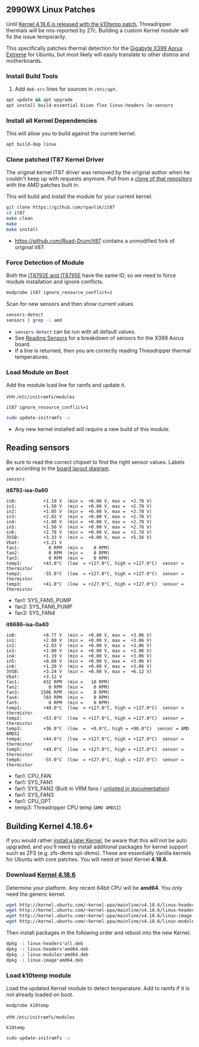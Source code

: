 2990WX Linux Patches
--------------------
Until [Kernel 4.18.6 is released with the k10temp patch][1], Threadripper
thermals will be mis-reported by 27c. Building a custom Kernel module will fix
the issue temporarily.

This specifically patches thermal detection for the [Gigabyte X399 Aorus
Extreme][2] for Ubuntu, but most likely will easily translate to other distros
and motherboards.

### Install Build Tools
1. Add `deb-src` lines for sources in `/etc/apt`.

```bash
apt update && apt upgrade
apt install build-essential bison flex linux-headers lm-sensors
```

### Install all Kernel Dependencies
This will allow you to build against the current kernel.

```bash
apt build-dep linux
```

### Clone patched IT87 Kernel Driver
The original kernel IT87 driver was removed by the original author when he
couldn't keep up with requests anymore. Pull from a [clone of that
repository][3] with the AMD patches built in.

This will build and install the module for your current kernel.

```bash
git clone https://github.com/rpavlik/it87
cd it87
make clean
make
make install
```
* https://github.com/Road-Drum/it87 contains a unmodified fork of original it87.

### Force Detection of Module
Both the [IT8792E and IT8795E][5] have the same ID, so we need to force module
installation and ignore conflicts.

```bash
modprobe it87 ignore_resource_conflict=1
```

Scan for new sensors and then show current values
```bash
sensors-detect
sensors | grep -i amd
```
* `sensors-detect` can be run with all default values.
* See [Reading Sensors](#reading-sensors) for a breakdown of sensors for the
  X399 Aorus board.
* If a line is returned, then you are correctly reading Threadripper thermal
  temperatures.

### Load Module on Boot
Add the module load line for ramfs and update it.

vim `/etc/initramfs/modules`
```
it87 ignore_resource_conflict=1
```

```bash
sudo update-initramfs -u
```
* Any new kernel installed will require a new build of this module.

Reading sensors
---------------
Be sure to read the correct chipset to find the right sensor values. Labels are
according to the [board layout diagram][4].

```bash
sensors
```

**it8792-isa-0a60**
```
in0:          +1.19 V  (min =  +0.00 V, max =  +2.78 V)
in1:          +1.50 V  (min =  +0.00 V, max =  +2.78 V)
in2:          +1.05 V  (min =  +0.00 V, max =  +2.78 V)
in3:          +2.02 V  (min =  +0.00 V, max =  +2.78 V)
in4:          +1.80 V  (min =  +0.00 V, max =  +2.78 V)
in5:          +1.50 V  (min =  +0.00 V, max =  +2.78 V)
in6:          +2.78 V  (min =  +0.00 V, max =  +2.78 V)
3VSB:         +3.33 V  (min =  +0.00 V, max =  +5.56 V)
Vbat:         +3.21 V
fan1:           0 RPM  (min =    0 RPM)
fan2:           0 RPM  (min =    0 RPM)
fan3:           0 RPM  (min =    0 RPM)
temp1:        +43.0°C  (low  = +127.0°C, high = +127.0°C)  sensor = thermistor
temp2:        -55.0°C  (low  = +127.0°C, high = +127.0°C)  sensor = thermistor
temp3:        +41.0°C  (low  = +127.0°C, high = +127.0°C)  sensor = thermistor
```
* fan1: SYS_FAN5_PUMP
* fan2: SYS_FAN6_PUMP
* fan3: SYS_FAN4

**it8686-isa-0a40**
```
in0:          +0.77 V  (min =  +0.00 V, max =  +3.06 V)
in1:          +2.00 V  (min =  +0.00 V, max =  +3.06 V)
in2:          +2.03 V  (min =  +0.00 V, max =  +3.06 V)
in3:          +2.00 V  (min =  +0.00 V, max =  +3.06 V)
in4:          +1.19 V  (min =  +0.00 V, max =  +3.06 V)
in5:          +0.88 V  (min =  +0.00 V, max =  +3.06 V)
in6:          +1.20 V  (min =  +0.00 V, max =  +3.06 V)
3VSB:         +3.24 V  (min =  +0.00 V, max =  +6.12 V)
Vbat:         +3.12 V
fan1:         432 RPM  (min =   10 RPM)
fan2:           0 RPM  (min =    0 RPM)
fan3:        1506 RPM  (min =    0 RPM)
fan4:         703 RPM  (min =    0 RPM)
fan5:           0 RPM  (min =    0 RPM)
temp1:        +40.0°C  (low  = +127.0°C, high = +127.0°C)  sensor = thermistor
temp2:        +53.0°C  (low  = +127.0°C, high = +127.0°C)  sensor = thermistor
temp3:        +36.0°C  (low  =  +0.0°C, high = +90.0°C)  sensor = AMD AMDSI
temp4:        +44.0°C  (low  = +127.0°C, high = +127.0°C)  sensor = thermistor
temp5:        +49.0°C  (low  = +127.0°C, high = +127.0°C)  sensor = thermistor
temp6:        -55.0°C  (low  = +127.0°C, high = +127.0°C)  sensor = thermistor
```
* fan1: CPU_FAN
* fan1: SYS_FAN1
* fan1: SYS_FAN2 (Built in VRM fans / [unlisited in documentation][4])
* fan1: SYS_FAN3
* fan1: CPU_OPT
* temp3: Threadripper CPU temp (`AMD AMDSI`)

Building Kernel 4.18.6+
-----------------------
If you would rather [install a later Kernel][1], be aware that this will not be
auto upgraded, and you'll need to install additional packages for kernel support
such as ZFS (e.g. zfs-dkms spl-dkms). These are essentially Vanilla kernels for
Ubuntu with core patches. You will need _at least_ Kernel **4.18.6**.

### Download [Kernel 4.18.6][6]
Determine your platform. Any recent 64bit CPU will be **amd64**. You _only_ need
the generic kernel.

```bash
wget http://kernel.ubuntu.com/~kernel-ppa/mainline/v4.18.6/linux-headers-4.18.6-041806_4.18.6-041806.201809050847_all.deb
wget http://kernel.ubuntu.com/~kernel-ppa/mainline/v4.18.6/linux-headers-4.18.6-041806-generic_4.18.6-041806.201809050847_amd64.deb
wget http://kernel.ubuntu.com/~kernel-ppa/mainline/v4.18.6/linux-image-unsigned-4.18.6-041806-generic_4.18.6-041806.201809050847_amd64.deb
wget http://kernel.ubuntu.com/~kernel-ppa/mainline/v4.18.6/linux-modules-4.18.6-041806-generic_4.18.6-041806.201809050847_amd64.deb
```

Then install packages in the following order and reboot into the new Kernel.
```bash
dpkg -i linux-headers*all.deb
dpkg -i linux-headers*amd64.deb
dpkg -i linux-modules*amd64.deb
dpkg -i linux-image*amd64.deb
```

### Load k10temp module
Load the updated Kernel module to detect temperature. Add to ramfs if it is not
already loaded on boot.

```bash
modprobe k10temp
```

vim `/etc/initramfs/modules`
```
k10temp
```

```bash
sudo update-initramfs -u
```

[1]: http://www.theubuntumaniac.com/2018/09/install-update-linux-kernel-4186-on.html
[2]: https://www.gigabyte.com/Motherboard/X399-AORUS-XTREME-rev-10
[3]: https://github.com/rpavlik/it87
[4]: file:///Z:/downloads/mb_manual_x399-aorus-xtreme_1001_e%20(1).pdf
[5]: https://forum.level1techs.com/t/threadripper-lm-sensors-halp/119487/6
[6]: https://kernel.ubuntu.com/~kernel-ppa/mainline/v4.18.6

[ref1]: https://linuxconfig.org/monitor-amd-ryzen-temperatures-in-linux-with-latest-kernel-modules
[ref2]: https://askubuntu.com/questions/15832/how-do-i-get-the-cpu-temperature
[ref3]: https://wiki.ubuntu.com/Kernel/MainlineBuilds